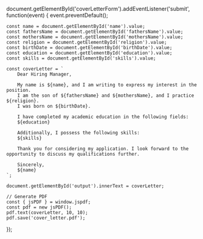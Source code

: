 document.getElementById('coverLetterForm').addEventListener('submit', function(event) {
    event.preventDefault();

    const name = document.getElementById('name').value;
    const fathersName = document.getElementById('fathersName').value;
    const mothersName = document.getElementById('mothersName').value;
    const religion = document.getElementById('religion').value;
    const birthDate = document.getElementById('birthDate').value;
    const education = document.getElementById('education').value;
    const skills = document.getElementById('skills').value;

    const coverLetter = `
        Dear Hiring Manager,

        My name is ${name}, and I am writing to express my interest in the position. 
        I am the son of ${fathersName} and ${mothersName}, and I practice ${religion}. 
        I was born on ${birthDate}.

        I have completed my academic education in the following fields:
        ${education}

        Additionally, I possess the following skills:
        ${skills}

        Thank you for considering my application. I look forward to the opportunity to discuss my qualifications further.

        Sincerely,
        ${name}
    `;

    document.getElementById('output').innerText = coverLetter;

    // Generate PDF
    const { jsPDF } = window.jspdf;
    const pdf = new jsPDF();
    pdf.text(coverLetter, 10, 10);
    pdf.save('cover_letter.pdf');
});

